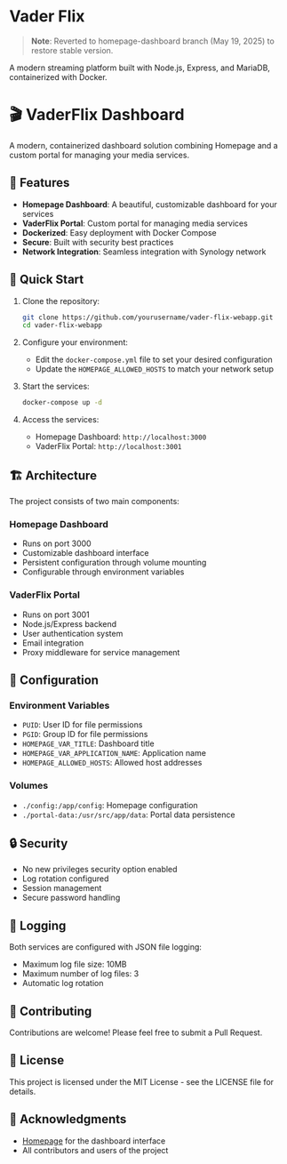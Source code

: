# Vader Flix

> **Note**: Reverted to homepage-dashboard branch (May 19, 2025) to restore stable version.

A modern streaming platform built with Node.js, Express, and MariaDB, containerized with Docker.

# 🎬 VaderFlix Dashboard

A modern, containerized dashboard solution combining Homepage and a custom portal for managing your media services.

## 🌟 Features

- **Homepage Dashboard**: A beautiful, customizable dashboard for your services
- **VaderFlix Portal**: Custom portal for managing media services
- **Dockerized**: Easy deployment with Docker Compose
- **Secure**: Built with security best practices
- **Network Integration**: Seamless integration with Synology network

## 🚀 Quick Start

1. Clone the repository:
   ```bash
   git clone https://github.com/yourusername/vader-flix-webapp.git
   cd vader-flix-webapp
   ```

2. Configure your environment:
   - Edit the `docker-compose.yml` file to set your desired configuration
   - Update the `HOMEPAGE_ALLOWED_HOSTS` to match your network setup

3. Start the services:
   ```bash
   docker-compose up -d
   ```

4. Access the services:
   - Homepage Dashboard: `http://localhost:3000`
   - VaderFlix Portal: `http://localhost:3001`

## 🏗️ Architecture

The project consists of two main components:

### Homepage Dashboard
- Runs on port 3000
- Customizable dashboard interface
- Persistent configuration through volume mounting
- Configurable through environment variables

### VaderFlix Portal
- Runs on port 3001
- Node.js/Express backend
- User authentication system
- Email integration
- Proxy middleware for service management

## 🔧 Configuration

### Environment Variables
- `PUID`: User ID for file permissions
- `PGID`: Group ID for file permissions
- `HOMEPAGE_VAR_TITLE`: Dashboard title
- `HOMEPAGE_VAR_APPLICATION_NAME`: Application name
- `HOMEPAGE_ALLOWED_HOSTS`: Allowed host addresses

### Volumes
- `./config:/app/config`: Homepage configuration
- `./portal-data:/usr/src/app/data`: Portal data persistence

## 🔒 Security

- No new privileges security option enabled
- Log rotation configured
- Session management
- Secure password handling

## 📝 Logging

Both services are configured with JSON file logging:
- Maximum log file size: 10MB
- Maximum number of log files: 3
- Automatic log rotation

## 🤝 Contributing

Contributions are welcome! Please feel free to submit a Pull Request.

## 📄 License

This project is licensed under the MIT License - see the LICENSE file for details.

## 🙏 Acknowledgments

- [Homepage](https://github.com/gethomepage/homepage) for the dashboard interface
- All contributors and users of the project
